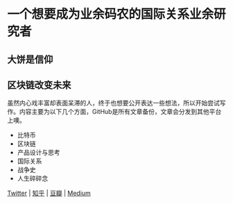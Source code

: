 # 一个想要成为业余码农的国际关系业余研究者
## 大饼是信仰
## 区块链改变未来

虽然内心戏丰富却表面呆滞的人，终于也想要公开表达一些想法，所以开始尝试写作。内容主要为以下几个方面，GitHub是所有文章备份，文章会分发到其他平台上噢。
* 比特币
* 区块链
* 产品设计与思考
* 国际关系
* 战争史
* 人生碎碎念

[Twitter](https://twitter.com/CryptoShilin) |  [知乎](https://www.zhihu.com/people/yin-14-47)  |  [豆瓣](https://www.douban.com/people/qilinruizetong/) | [Medium](https://medium.com/@zhengshilin)
